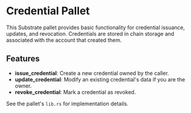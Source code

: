 # Credential Pallet

This Substrate pallet provides basic functionality for credential issuance, updates,
and revocation. Credentials are stored in chain storage and associated with the
account that created them.

## Features
- **issue_credential**: Create a new credential owned by the caller.
- **update_credential**: Modify an existing credential's data if you are the owner.
- **revoke_credential**: Mark a credential as revoked.

See the pallet's `lib.rs` for implementation details.
